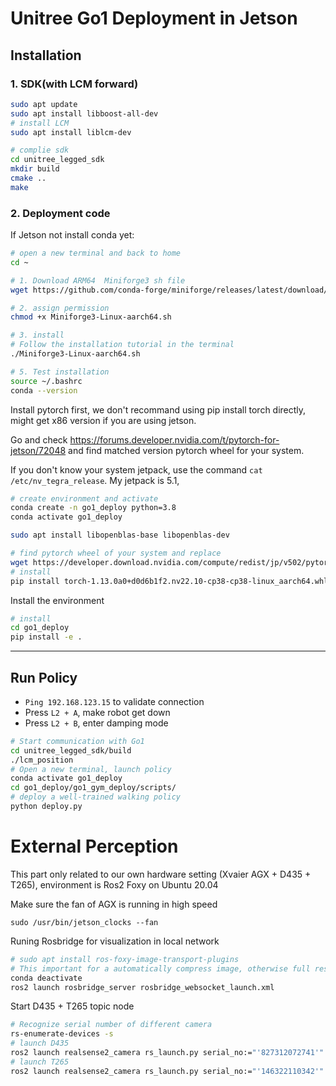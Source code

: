 # Unitree Go1 Deployment in Jetson

## Installation

### 1. SDK(with LCM forward)

```bash
sudo apt update
sudo apt install libboost-all-dev
# install LCM
sudo apt install liblcm-dev

# complie sdk
cd unitree_legged_sdk
mkdir build
cmake ..
make
```

### 2. Deployment code

If Jetson not install conda yet:

```bash
# open a new terminal and back to home
cd ~

# 1. Download ARM64  Miniforge3 sh file
wget https://github.com/conda-forge/miniforge/releases/latest/download/Miniforge3-Linux-aarch64.sh

# 2. assign permission
chmod +x Miniforge3-Linux-aarch64.sh

# 3. install
# Follow the installation tutorial in the terminal
./Miniforge3-Linux-aarch64.sh

# 5. Test installation
source ~/.bashrc
conda --version

```

Install pytorch first, we don't recommand using pip install torch directly, might get x86 version if you are using jetson.

Go and check https://forums.developer.nvidia.com/t/pytorch-for-jetson/72048 and find matched version pytorch wheel for your system.

If you don't know your system jetpack, use the command `cat /etc/nv_tegra_release`. My jetpack is 5.1, 

```bash
# create environment and activate
conda create -n go1_deploy python=3.8
conda activate go1_deploy

sudo apt install libopenblas-base libopenblas-dev

# find pytorch wheel of your system and replace
wget https://developer.download.nvidia.com/compute/redist/jp/v502/pytorch/torch-1.13.0a0+d0d6b1f2.nv22.10-cp38-cp38-linux_aarch64.whl
# install
pip install torch-1.13.0a0+d0d6b1f2.nv22.10-cp38-cp38-linux_aarch64.whl

```

Install the environment
```bash
# install
cd go1_deploy
pip install -e .
```
---

## Run Policy
- `Ping 192.168.123.15` to validate connection
- Press `L2 + A`, make robot get down
- Press `L2 + B`, enter damping mode
```bash
# Start communication with Go1
cd unitree_legged_sdk/build
./lcm_position
# Open a new terminal, launch policy
conda activate go1_deploy
cd go1_deploy/go1_gym_deploy/scripts/
# deploy a well-trained walking policy
python deploy.py
```


# External Perception
This part only related to our own hardware setting (Xvaier AGX + D435 + T265), environment is Ros2 Foxy on Ubuntu 20.04

Make sure the fan of AGX is running in high speed
```
sudo /usr/bin/jetson_clocks --fan
```

Runing Rosbridge for visualization in local network
```bash
# sudo apt install ros-foxy-image-transport-plugins
# This important for a automatically compress image, otherwise full resolution image would lead to high delay
conda deactivate
ros2 launch rosbridge_server rosbridge_websocket_launch.xml
```

Start D435 + T265 topic node
```bash
# Recognize serial number of different camera
rs-enumerate-devices -s
# launch D435
ros2 launch realsense2_camera rs_launch.py serial_no:="'827312072741'"
# launch T265
ros2 launch realsense2_camera rs_launch.py serial_no:="'146322110342'"
```